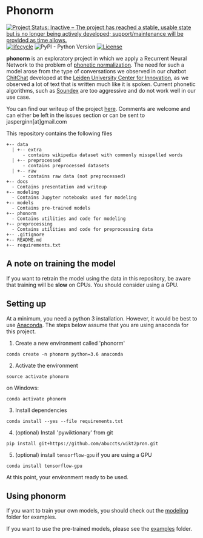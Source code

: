 # Phonorm

[![Project Status: Inactive – The project has reached a stable, usable state but is no longer being actively developed; support/maintenance will be provided as time allows.](http://www.repostatus.org/badges/latest/inactive.svg)](http://www.repostatus.org) [![lifecycle](https://img.shields.io/badge/lifecycle-stable-brightgreen.svg)](https://www.tidyverse.org/lifecycle/#stable)
![PyPI - Python Version](https://img.shields.io/pypi/pyversions/Django.svg)
[![License](https://img.shields.io/badge/License-Apache%202.0-blue.svg)](https://opensource.org/licenses/Apache-2.0)

**phonorm** is an exploratory project in which we apply a Recurrent Neural Network to the problem of [phonetic normalization](http://mlwiki.org/index.php/Phonetic_Normalization). The need for such a model arose from the type of conversations we observed in our chatbot [ChitChat](https://bitbucket.org/arvid/chitchat) developed at the [Leiden University Center for Innovation](https://www.centre4innovation.org/), as we observed a lot of text that is written much like it is spoken. Current phonetic algorithms, such as [Soundex](https://en.wikipedia.org/wiki/Soundex) are too aggressive and do not work well in our use case.

You can find our writeup of the project [here](https://github.com/JasperHG90/Phonorm/blob/master/docs/writeup/phonorm_writeup.pdf). Comments are welcome and can either be left in the issues section or can be sent to jasperginn[at]gmail.com

This repository contains the following files

```text
+-- data
  | +-- extra
      - contains wikipedia dataset with commonly misspelled words
  | +-- preprocessed
      - contains preprocessed datasets
  | +-- raw
      - contains raw data (not preprocessed)
+-- docs
  - Contains presentation and writeup
+-- modeling
  - Contains Jupyter notebooks used for modeling
+-- models
  - Contains pre-trained models
+-- phonorm
  - Contains utilities and code for modeling
+-- preprocessing
  - Contains utilities and code for preprocessing data
+-- .gitignore
+-- README.md
+-- requirements.txt
```

## A note on training the model

If you want to retrain the model using the data in this repository, be aware that training will be **slow** on CPUs. You should consider using a GPU.

## Setting up

At a minimum, you need a python 3 installation. However, it would be best to use [Anaconda](https://www.anaconda.com/). The steps below assume that you are using anaconda for this project.

1. Create a new environment called 'phonorm'

```shell
conda create -n phonorm python=3.6 anaconda
```

2. Activate the environment

```shell
source activate phonorm  
```

on Windows:

```shell
conda activate phonorm
```

3. Install dependencies

```shell
conda install --yes --file requirements.txt
```

4. (optional) Install 'pywiktionary' from git

```shell
pip install git+https://github.com/abuccts/wikt2pron.git
```

5. (optional) install `tensorflow-gpu` if you are using a GPU

```shell
conda install tensorflow-gpu
```

At this point, your environment ready to be used.

## Using phonorm

If you want to train your own models, you should check out the [modeling](https://github.com/JasperHG90/phonorm/tree/master/modeling) folder for examples.

If you want to use the pre-trained models, please see the [examples](https://github.com/JasperHG90/phonorm/tree/master/examples/) folder.
